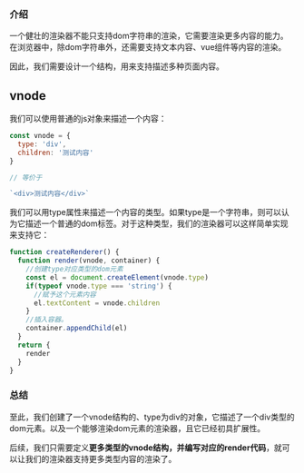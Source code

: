 ### 介绍

一个健壮的渲染器不能只支持dom字符串的渲染，它需要渲染更多内容的能力。在浏览器中，除dom字符串外，还需要支持文本内容、vue组件等内容的渲染。

因此，我们需要设计一个结构，用来支持描述多种页面内容。

## vnode

我们可以使用普通的js对象来描述一个内容：

```js
const vnode = {
  type: 'div',
  children: '测试内容'
}

// 等价于

`<div>测试内容</div>`
```

我们可以用type属性来描述一个内容的类型。如果type是一个字符串，则可以认为它描述一个普通的dom标签。对于这种类型，我们的渲染器可以这样简单实现来支持它：

```js
function createRenderer() {
  function render(vnode, container) {
    //创建type对应类型的dom元素
    const el = document.createElement(vnode.type)
    if(typeof vnode.type === 'string') {
      //赋予这个元素内容
      el.textContent = vnode.children
    }
    //插入容器。
    container.appendChild(el)
  }
  return {
    render
  }
}
```

### 总结

至此，我们创建了一个vnode结构的、type为div的对象，它描述了一个div类型的dom元素。以及一个能够渲染dom元素的渲染器，且它已经初具扩展性。

后续，我们只需要定义**更多类型的vnode结构，并编写对应的render代码**，就可以让我们的渲染器支持更多类型内容的渲染了。